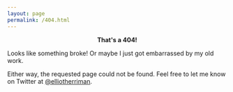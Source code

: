 ```yaml
---
layout: page
permalink: /404.html
---
```


<center><b>That's a 404!</b></center>

Looks like something broke! Or maybe I just got embarrassed by my old work.

Either way, the requested page could not be found. Feel free to let me know on Twitter at [@elliotherriman](https://twitter.com/elliotherriman).
